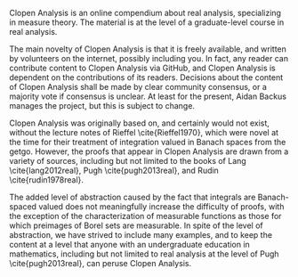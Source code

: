 Clopen Analysis is an online compendium about real analysis, specializing in measure theory.
The material is at the level of a graduate-level course in real analysis.

The main novelty of Clopen Analysis is that it is freely available, and written by volunteers on the internet, possibly including you.
In fact, any reader can contribute content to Clopen Analysis via GitHub, and Clopen Analysis is dependent on the contributions of its readers.
Decisions about the content of Clopen Analysis shall be made by clear community consensus, or a majority vote if consensus is unclear.
At least for the present, Aidan Backus manages the project, but this is subject to change.

Clopen Analysis was originally based on, and certainly would not exist, without the lecture notes of Rieffel \cite{Rieffel1970}, which were novel at the time for their treatment of integration valued in Banach spaces from the getgo.
However, the proofs that appear in Clopen Analysis are drawn from a variety of sources, including but not limited to the books of Lang \cite{lang2012real}, Pugh \cite{pugh2013real}, and Rudin \cite{rudin1978real}.

The added level of abstraction caused by the fact that integrals are Banach-spaced valued does not meaningfully increase the difficulty of proofs, with the exception of the characterization of measurable functions as those for which preimages of Borel sets are measurable.
In spite of the level of abstraction, we have strived to include many examples, and to keep the content at a level that anyone with an undergraduate education in mathematics, including but not limited to real analysis at the level of Pugh \cite{pugh2013real}, can peruse Clopen Analysis.
